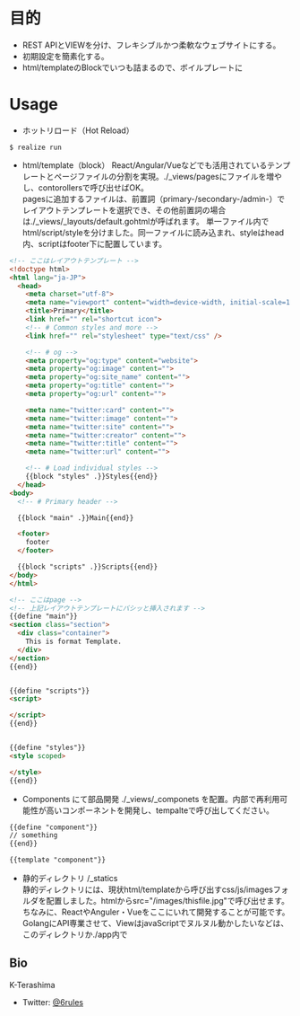 # 目的
- REST APIとVIEWを分け、フレキシブルかつ柔軟なウェブサイトにする。
- 初期設定を簡素化する。
- html/templateのBlockでいつも詰まるので、ボイルプレートに

# Usage
- ホットリロード（Hot Reload）
``` command
$ realize run
```

- html/template（block）
React/Angular/Vueなどでも活用されているテンプレートとページファイルの分割を実現。./\_views/pagesにファイルを増やし、contorollersで呼び出せばOK。  
pagesに追加するファイルは、前置詞（primary-/secondary-/admin-）でレイアウトテンプレートを選択でき、その他前置詞の場合は./\_views/\_layouts/default.gohtmlが呼ばれます。
単一ファイル内でhtml/script/styleを分けました。同一ファイルに読み込まれ、styleはhead内、scriptはfooter下に配置しています。

``` html
<!-- ここはレイアウトテンプレート -->
<!doctype html>
<html lang="ja-JP">
  <head>
    <meta charset="utf-8">
    <meta name="viewport" content="width=device-width, initial-scale=1.0">
    <title>Primary</title>
    <link href="" rel="shortcut icon">
    <!-- # Common styles and more -->
    <link href="" rel="stylesheet" type="text/css" />

    <!-- # og -->
    <meta property="og:type" content="website">
    <meta property="og:image" content="">
    <meta property="og:site_name" content="">
    <meta property="og:title" content="">
    <meta property="og:url" content="">

    <meta name="twitter:card" content="">
    <meta name="twitter:image" content="">
    <meta name="twitter:site" content="">
    <meta name="twitter:creator" content="">
    <meta name="twitter:title" content="">
    <meta name="twitter:url" content="">

    <!-- # Load individual styles -->
    {{block "styles" .}}Styles{{end}}
  </head>
<body>
  <!-- # Primary header -->

  {{block "main" .}}Main{{end}}

  <footer>
    footer
  </footer>

  {{block "scripts" .}}Scripts{{end}}
</body>
</html>

```

``` html
<!-- ここはpage -->
<!-- 上記レイアウトテンプレートにバシッと挿入されます -->
{{define "main"}}
<section class="section">
  <div class="container">
    This is format Template.
  </div>
</section>
{{end}}


{{define "scripts"}}
<script>

</script>
{{end}}


{{define "styles"}}
<style scoped>

</style>
{{end}}
```

- Components にて部品開発
./\_views/\_componets を配置。内部で再利用可能性が高いコンポーネントを開発し、tempalteで呼び出してください。

``` html
{{define "component"}}
// something
{{end}}
```

``` html
{{template "component"}}
```

- 静的ディレクトリ /\_statics  
静的ディレクトリには、現状html/templateから呼び出すcss/js/imagesフォルダを配置しました。htmlからsrc="/images/thisfile.jpg"で呼び出せます。
ちなみに、ReactやAnguler・Vueをここにいれて開発することが可能です。GolangにAPI専業させて、ViewはjavaScriptでヌルヌル動かしたいなどは、このディレクトリか./app内で

## Bio
K-Terashima
- Twitter: [@6rules](http://twitter.com/6rules)
